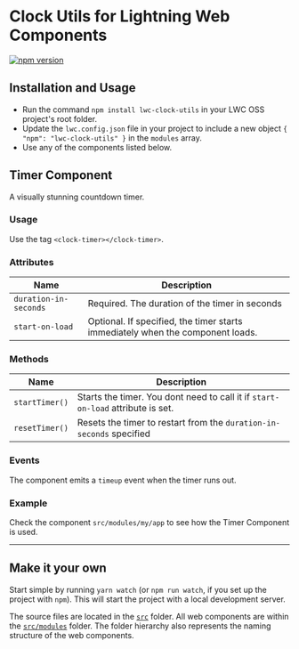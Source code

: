 # Clock Utils for Lightning Web Components

[![npm version](https://badge.fury.io/js/lwc-clock-utils.svg)](https://badge.fury.io/js/lwc-clock-utils)

## Installation and Usage

-   Run the command `npm install lwc-clock-utils` in your LWC OSS project's root folder.
-   Update the `lwc.config.json` file in your project to include a new object `{ "npm": "lwc-clock-utils" }` in the `modules` array.
-   Use any of the components listed below.

## Timer Component

A visually stunning countdown timer.

### Usage

Use the tag `<clock-timer></clock-timer>`.

### Attributes

| Name                  | Description                                                                    |
| --------------------- | ------------------------------------------------------------------------------ |
| `duration-in-seconds` | Required. The duration of the timer in seconds                                 |
| `start-on-load`       | Optional. If specified, the timer starts immediately when the component loads. |

### Methods

| Name           | Description                                                                     |
| -------------- | ------------------------------------------------------------------------------- |
| `startTimer()` | Starts the timer. You dont need to call it if `start-on-load` attribute is set. |
| `resetTimer()` | Resets the timer to restart from the `duration-in-seconds` specified            |

### Events

The component emits a `timeup` event when the timer runs out.

### Example

Check the component `src/modules/my/app` to see how the Timer Component is used.

---

## Make it your own

Start simple by running `yarn watch` (or `npm run watch`, if you set up the project with `npm`). This will start the project with a local development server.

The source files are located in the [`src`](./src) folder. All web components are within the [`src/modules`](./src/modules) folder. The folder hierarchy also represents the naming structure of the web components.
